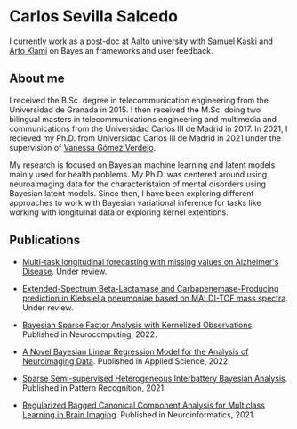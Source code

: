 # Carlos Sevilla Salcedo

I currently work as a post-doc at Aalto university with [Samuel Kaski](https://people.aalto.fi/samuel.kaski) and [Arto Klami](https://researchportal.helsinki.fi/en/persons/arto-klami) on Bayesian frameworks and user feedback.

## About me

I received the B.Sc. degree in telecommunication engineering from the Universidad de Granada in 2015. I then received the M.Sc. doing two bilingual masters in telecommunications engineering and multimedia and communications from the Universidad Carlos III de Madrid in 2017. In 2021, I recieved my Ph.D. from Universidad Carlos III de Madrid in 2021 under the supervision of [Vanessa Gómez Verdejo](http://vanessa.webs.tsc.uc3m.es/). 

My research is focused on Bayesian machine learning and latent models mainly used for health problems. My Ph.D. was centered around using neuroaimaging data for the characteristaion of mental disorders using Bayesian latent models. Since then, I have been exploring different approaches to work with Bayesian variational inference for tasks like working with longituinal data or exploring kernel extentions.

## Publications

- [Multi-task longitudinal forecasting with missing values on Alzheimer's Disease](https://arxiv.org/abs/2201.05040). 
Under review.

- [Extended-Spectrum Beta-Lactamase and Carbapenemase-Producing prediction in Klebsiella pneumoniae based on MALDI-TOF mass spectra](https://www.biorxiv.org/content/10.1101/2021.10.04.463058v4.abstract). 
Under review.

- [Bayesian Sparse Factor Analysis with Kernelized Observations](https://www.sciencedirect.com/science/article/pii/S0925231222002946).
Published in Neurocomputing, 2022.

- [A Novel Bayesian Linear Regression Model for the Analysis of Neuroimaging Data](https://www.mdpi.com/2076-3417/12/5/2571). 
Published in Applied Science, 2022.

- [Sparse Semi-supervised Heterogeneous Interbattery Bayesian Analysis](https://www.sciencedirect.com/science/article/pii/S0031320321003289).
Published in Pattern Recognition, 2021.

- [Regularized Bagged Canonical Component Analysis for Multiclass Learning in Brain Imaging](https://link.springer.com/article/10.1007/s12021-020-09470-y).
Published in Neuroinformatics, 2021.

